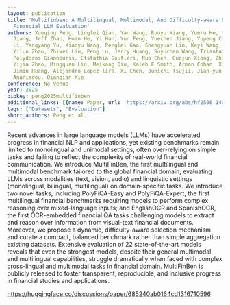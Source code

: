 ```yaml
---
layout: publication
title: 'Multifinben: A Multilingual, Multimodal, And Difficulty-aware Benchmark For
  Financial LLM Evaluation'
authors: Xueqing Peng, Lingfei Qian, Yan Wang, Ruoyu Xiang, Yueru He, Yang Ren, Mingyang
  Jiang, Jeff Zhao, Huan He, Yi Han, Yun Feng, Yuechen Jiang, Yupeng Cao, Haohang
  Li, Yangyang Yu, Xiaoyu Wang, Penglei Gao, Shengyuan Lin, Keyi Wang, Shanshan Yang,
  Yilun Zhao, Zhiwei Liu, Peng Lu, Jerry Huang, Suyuchen Wang, Triantafillos Papadopoulos,
  Polydoros Giannouris, Efstathia Soufleri, Nuo Chen, Guojun Xiong, Zhiyang Deng,
  Yijia Zhao, Mingquan Lin, Meikang Qiu, Kaleb E Smith, Arman Cohan, Xiao-yang Liu,
  Jimin Huang, Alejandro Lopez-lira, Xi Chen, Junichi Tsujii, Jian-yun Nie, Sophia
  Ananiadou, Qianqian Xie
conference: No Venue
year: 2025
bibkey: peng2025multifinben
additional_links: [{name: Paper, url: 'https://arxiv.org/abs/hf2506.14028'}]
tags: ["Datasets", "Evaluation"]
short_authors: Peng et al.
---
```

Recent advances in large language models (LLMs) have accelerated progress in financial NLP and applications, yet existing benchmarks remain limited to monolingual and unimodal settings, often over-relying on simple tasks and failing to reflect the complexity of real-world financial communication. We introduce MultiFinBen, the first multilingual and multimodal benchmark tailored to the global financial domain, evaluating LLMs across modalities (text, vision, audio) and linguistic settings (monolingual, bilingual, multilingual) on domain-specific tasks. We introduce two novel tasks, including PolyFiQA-Easy and PolyFiQA-Expert, the first multilingual financial benchmarks requiring models to perform complex reasoning over mixed-language inputs; and EnglishOCR and SpanishOCR, the first OCR-embedded financial QA tasks challenging models to extract and reason over information from visual-text financial documents. Moreover, we propose a dynamic, difficulty-aware selection mechanism and curate a compact, balanced benchmark rather than simple aggregation existing datasets. Extensive evaluation of 22 state-of-the-art models reveals that even the strongest models, despite their general multimodal and multilingual capabilities, struggle dramatically when faced with complex cross-lingual and multimodal tasks in financial domain. MultiFinBen is publicly released to foster transparent, reproducible, and inclusive progress in financial studies and applications.

https://huggingface.co/discussions/paper/685240ab0164cd1316710596